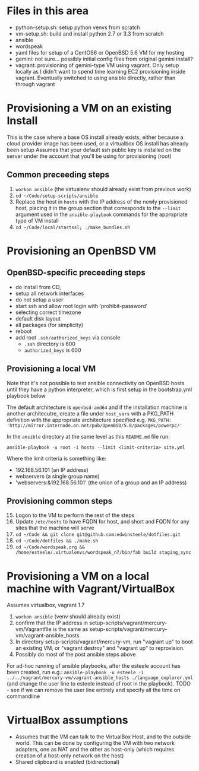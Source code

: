 # Files in this area

* python-setup.sh: setup python venvs from scratch
* vm-setup.sh: build and install python 2.7 or 3.3 from scratch
* ansible
 * wordspeak
  * yaml files for setup of a CentOS6 or OpenBSD 5.6 VM for my hosting
* gemini: not sure... possibly initial config files from original gemini install?
* vagrant: provisioning of gemini-type VM using vagrant. Only setup locally as I didn't want to spend time learning EC2 provisioning inside vagrant. Eventually switched to using ansible directly, rather than through vagrant

# Provisioning a VM on an existing Install

This is the case where a base OS install already exists, either because a cloud provider image has been used, or a virtualbox OS install has already been setup
Assumes that your default ssh public key is installed on the server under the account that you'll be using for provisioning (root)

## Common preceeding steps
1. `workon ansible`  (the virtualenv should already exist from previous work)
2. `cd ~/Code/setup-scripts/ansible`
2. Replace the host in `hosts` with the IP address of the newly provisioned host, placing it in the group section that corresponds to the `--limit` argument used in the `ansible-playbook` commands for the appropriate type of VM install
3. `cd ~/Code/local/startssl; ./make_bundles.sh`

# Provisioning an OpenBSD VM

## OpenBSD-specific preceeding steps
* do install from CD,
* setup all network interfaces
* do not setup a user
* start ssh and allow root login with 'prohibit-password'
* selecting correct timezone
* default disk layout
* all packages (for simplicity)
* reboot
* add root `.ssh/authorized_keys` via console
  * `.ssh` directory is 600
  * `authorized_keys` is 600


## Provisioning a local VM

Note that it's not possible to test ansible connectivity on OpenBSD hosts until they have a python interpreter, which is first setup in the bootstrap.yml playbook below

The default architecture is `openbsd-amd64` and if the installation machine is
another architecutre, create a file under `host_vars` with a PKG_PATH
definition with the appropriate architecture specified e.g.
`PKG_PATH: 'http://mirror.internode.on.net/pub/OpenBSD/5.8/packages/powerpc/'`

In the `ansible` directory at the same level as this `README.md` file run:

`ansible-playbook -u root -i hosts --limit <limit-criteria> site.yml`

Where the limit criteria is something like:

* 192.168.56.101  (an IP address)
* webservers (a single group name)
* 'webservers:&192.168.56.101' (the union of a group and an IP address)

## Provisioning common steps

15. Logon to the VM to perform the rest of the steps
16. Update `/etc/hosts` to have FQDN for host, and short and FQDN for any sites that the machine will serve
20. `cd ~/Code && git clone git@github.com:edwinsteele/dotfiles.git`
21. `cd ~/Code/dotfiles && ./make.sh`
25. `cd ~/Code/wordspeak.org && /home/esteele/.virtualenvs/wordspeak_n7/bin/fab build staging_sync`

# Provisioning a VM on a local machine with Vagrant/VirtualBox
Assumes virtualbox, vagrant 1.7

1. `workon ansible` (venv should already exist)
2. confirm that the IP address in setup-scripts/vagrant/mercury-vm/Vagrantfile is the same as setup-scripts/vagrant/mercury-vm/vagrant-ansible_hosts
3. In directory setup-scripts/vagrant/mercury-vm, run "vagrant up" to boot an existing VM, or "vagrant destroy" and "vagrant up" to reprovision.
4. Possibly do most of the post ansible steps above

For ad-hoc running of ansible playbooks, after the esteele account has been created, run e.g.: `ansible-playbook -u esteele -i ../../vagrant/mercury-vm/vagrant-ansible_hosts ./language_explorer.yml` (and change the user line to esteele instead of root in the playbook). 
TODO - see if we can remove the user line entirely and specify all the time on commandline

# VirtualBox assumptions

* Assumes that the VM can talk to the VirtualBox Host, and to the outside world. This can be done by configuring the VM with two network adapters, one as NAT and the other as host-only (which requires creation of a host-only network on the host)
* Shared clipboard is enabled (bidirectional)
